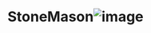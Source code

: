 # StoneMason![image](https://user-images.githubusercontent.com/91414680/205653916-472af4c0-1a89-46bc-87ae-a7ca357aa88a.png)

